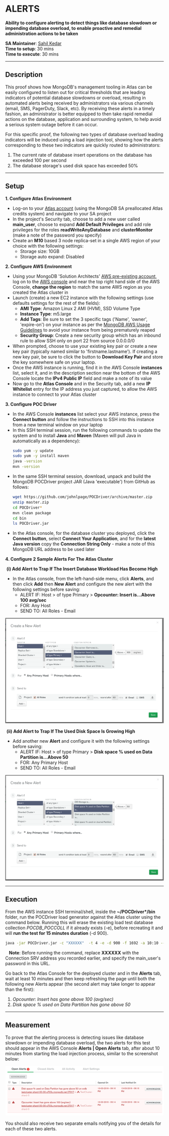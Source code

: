# ALERTS

__Ability to configure alerting to detect things like database slowdown or impending database overload, to enable proactive and remedial administration actions to be taken__

__SA Maintainer__: [Sahil Kedar](mailto:sahil.kedar@mongodb.com) <br/>
__Time to setup__: 30 mins <br/>
__Time to execute__: 30 mins <br/>


---
## Description

This proof shows how MongoDB's management tooling in Atlas can be easily configured to listen out for critical thresholds that are leading indicators of potential database slowdowns or overload, resulting in automated alerts being received by administrators via various channels (email, SMS, PagerDuty, Slack, etc). By receiving these alerts in a timely fashion, an administrator is better equipped to then take rapid remedial actions on the database, application and surrounding system, to help avoid a serious system outage before it can occur. 

For this specific proof, the following two types of database overload leading indicators will be induced using a load injection tool, showing how the alerts corresponding to these two indicators are quickly routed to administrators:
  1. The current rate of database insert operations on the database has exceeded 100 per second
  2. The database storage's used disk space has exceeded 50%


---
## Setup

__1. Configure Atlas Environment__
* Log-on to your [Atlas account](http://cloud.mongodb.com) (using the MongoDB SA preallocated Atlas credits system) and navigate to your SA project
* In the project's Security tab, choose to add a new user called __main_user__, choose to expand __Add Default Privileges__ and add role privileges for the roles __readWriteAnyDatabase__ and __clusterMonitor__ (make a note of the password you specify)
* Create an __M10__ based 3 node replica-set in a single AWS region of your choice with the following settings:
  * Storage size: 10GB 
  * Storage auto expand: Disabled

__2. Configure AWS Environment__
* Using your MongoDB 'Solution Architects' [AWS pre-existing account](https://wiki.corp.mongodb.com/display/DEVOPSP/How-To%3A+Access+AWS+Accounts), log on to the [AWS console](http://sa.aws.mongodb.com/) and near the top right hand side of the AWS Console, __change the region__ to match the same AWS region as you created the Atlas cluster in
* Launch (create) a new EC2 instance with the following settings (use defaults settings for the rest of the fields):
  * __AMI Type__: Amazon Linux 2 AMI (HVM), SSD Volume Type
  * __Instance Type__: m5.large
  * __Add Tags__: Be sure to set the 3 specific tags ('Name', 'owner', 'expire-on') on your instance as per the [MongoDB AWS Usage Guidelines](https://wiki.corp.mongodb.com/display/DEVOPSP/AWS+Reaping+Policies) to avoid your instance from being prematurely reaped
  * __Security Group__: Create a new security group which has an inbound rule to allow SSH only on port 22 from source 0.0.0.0/0
* When prompted, choose to use your existing key pair or create a new key pair (typically named similar to 'firstname.lastname'). If creating a new key pair, be sure to click the button to __Download Key Pair__ and store the key somewhere safe on your laptop.
*  Once the AWS instance is running, find it in the AWS Console __instances__ list, select it, and in the description section near the bottom of the AWS Console locate the __IPv4 Public IP__ field and make a note of its value
* Now go to the __Atlas Console__ and in the Security tab, add a new __IP Whitelist__ entry for the IP address you just captured, to allow the AWS instance to connect to your Atlas cluster

__3. Configure POC Driver__
* In the AWS Console __instances__ list select your AWS instance, press the __Connect button__ and follow the instructions to SSH into this instance from a new terminal window on your laptop
* In this SSH terminal session, run the following commands to update the system and to install __Java__ and __Maven__ (Maven will pull Java in automatically as a dependency):
  ```bash
  sudo yum -y update
  sudo yum -y install maven
  java -version
  mvn -version
  ```
* In the same SSH terminal session, download, unpack and build the MongoDB POCDriver project JAR (Java 'executable') from GitHub as follows:
  ```bash
  wget https://github.com/johnlpage/POCDriver/archive/master.zip
  unzip master.zip
  cd POCDriver*
  mvn clean package
  cd bin
  ls POCDriver.jar 
  ```
* In the Atlas console, for the database cluster you deployed, click the __Connect button__, select __Connect Your Application__, and for the __latest Java version__  copy the __Connection String Only__ - make a note of this MongoDB URL address to be used later

__4. Configure 2 Sample Alerts For The Atlas Cluster__

&nbsp;__(i) Add Alert to Trap If The Insert Database Workload Has Become High__
* In the Atlas console, from the left-hand-side menu, click __Alerts__, and then click __Add__ then __New Alert__ and configure the new alert with the following settings before saving:
  * ALERT IF: Host > of type Primary > __Opcounter: Insert is...Above 100 avg/sec__
  * FOR: Any Host
  * SEND TO: All Roles - Email

![opcounter_alert](img/opcounter_alert.png "opcounter_alert")


&nbsp;__(ii) Add Alert to Trap If The Used Disk Space Is Growing High__
* Add another new __Alert__ and configure it with the following settings before saving:
  * ALERT IF: Host > of type Primary > __Disk space % used on Data Partition is...Above 50__
  * FOR: Any Primary Host
  * SEND TO: All Roles - Email

![diskspace_alert](img/diskspace_alert.png "diskspace_alert")


---
## Execution

From the AWS instance SSH terminal/shell, inside the  __~/POCDriver*/bin__ folder, run the POCDriver load generator against the Atlas cluster using the command below. Running this will erase the existing load test database collection _POCDB\_POCCOLL_ if it already exists (-e), before recreating it and will __run the test for 15 minutes duration__ (-d 900). 
  ```bash
  java -jar POCDriver.jar -c "XXXXXX"  -t 4 -e -d 900 -f 1692 -a 10:10 --depth 2 -x 8
  ```
&nbsp;&nbsp;&nbsp;__Note__: Before running the command, replace __XXXXXX__ with the Connection SRV address you recorded earlier, and specify the main_user's password in this URL. 

Go back to the Atlas Console for the deployed cluster and in the __Alerts__ tab, wait at least 10 minutes and then keep refreshing the page until both the following new Alerts appear (the second alert may take longer to appear than the first):
  1. _Opcounter: Insert has gone above 100 (avg/sec)_
  2. _Disk space % used on Data Partition has gone above 50_


---
## Measurement

To prove that the alerting process is detecting issues like database slowdown or impending database overload, the two alerts for this test should appear in the AWS Console __Alerts | Open Alerts__ tab, after about 10 minutes from starting the load injection process, similar to the screenshot below:

![alerts_output](img/alerts_output.png "alerts_output")

You should also receive two separate emails notifying you of the details for each of these two alerts.

